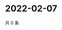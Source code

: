 # 2022-02-07

共 0 条

<!-- BEGIN WEIBO -->
<!-- 最后更新时间 Mon Feb 07 2022 22:13:01 GMT+0800 (China Standard Time) -->

<!-- END WEIBO -->
